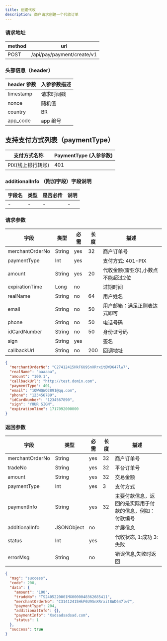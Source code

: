 ```yaml
---
title: 创建代收
description: 商户请求创建一个代收订单
---
```


### 请求地址

| method | url                        |
| ------ | -------------------------- |
| POST   | /api/pay/payment/create/v1 |

### 头部信息（header）

| header 参数 | 入参参数描述 |
| --------- | ------ |
| timestamp | 请求时间戳  |
| nonce     | 随机值    |
| country   | BR |
| app_code  | app 编号 |

## 支持支付方式列表（paymentType）

| 支付方式名称      | PaymentType (入参参数) |
| ----------- | ------------------ |
| PIX(线上银行转账) | 401                |

### additionalInfo （附加字段）字段说明

| 字段名 | 类型  | 是否必传 | 说明  |
| --- | --- | ---- | --- |
| -   | -   | -    | -   |

### 请求参数

| 字段              | 类型     | 必需  | 长度  | 描述                  |
| --------------- | ------ | --- | --- | ------------------- |
| merchantOrderNo | String | yes | 32  | 商户订单号               |
| paymentType     | Int    | yes |     | 支付方式: 401-PIX       |
| amount          | String | yes | 20  | 代收金额(雷亚尔),小数点不能超过2位 |
| expirationTime  | Long   | no  |     | 过期时间                |
| realName        | String | no  | 64  | 用户姓名                |
| email           | String | no  | 50  | 用户邮箱：满足正则表达式即可      |
| phone           | String | no  | 50  | 电话号码                |
| idCardNumber    | String | no  | 50  | 身份证号码               |
| sign            | String | yes |     | 签名                  |
| callbackUrl     | String | no  | 200 | 回调地址                |

```json
{
  "merchantOrderNo": "C27412415HkF6U9SnXRrxitBWD647lw7",
  "realName": "aaaaaa",
  "amount": "100.1",
  "callbackUrl": "http://test.domin.com",
  "paymentType": 401,
  "email": "1QWWQWQ2891@qq.com",
  "phone": "123456789",
  "idCardNumber": "1234567890",
  "sign": "YOUR SIGN",
  "expirationTime": 1717092000000
}
```

### 返回参数

| 字段              | 类型         | 必需  | 长度  | 描述                           |
| --------------- | ---------- | --- | --- | ---------------------------- |
| merchantOrderNo | String     | yes | 32  | 商户订单号                        |
| tradeNo         | String     | yes | 32  | 平台订单号                        |
| amount          | String     | yes | 32  | 交易金额                         |
| paymentType     | Int        | yes | 3   | 支付方式                         |
| paymentInfo     | String     | yes | 32  | 主要付款信息，返回的是实际用于付款的信息，例如：付款编号 |
| additionalInfo  | JSONObject | no  |     | 扩展信息                         |
| status          | Int        | yes |     | 代收状态, 1:成功 3:失败                |
| errorMsg        | String     | no  |     | 错误信息,失败时返回                   |

```json
{
  "msg": "success",
  "code": 200,
  "data": {
    "amount": "100",
    "tradeNo": "TS2405220001MX0000048362685411",
    "merchantOrderNo": "C31412415HkF6U9SnXRrxitBWD647lw7",
    "paymentType": 204,
    "additionalInfo": {},
    "paymentInfo": "Xsdsadsadsad.com",
    "status": 1
  },
  "success": true
}
```
